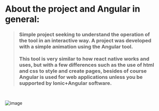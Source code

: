 <h1>About the project and Angular in general:</h1>
<h3>

>Simple project seeking to understand the operation of the tool in an interactive way. A project was developed with a simple animation using the Angular tool.<br><br>
>This tool is very similar to how react native works and uses, but with a few differences such as the use of html and css to style and create pages, besides of course Angular is used for web applications unless you be supported by Ionic+Angular software.

</h3>
<br>


![image](https://user-images.githubusercontent.com/106937501/198172562-c8b61609-318e-4485-86a9-c99ccf8ab2a9.png)

